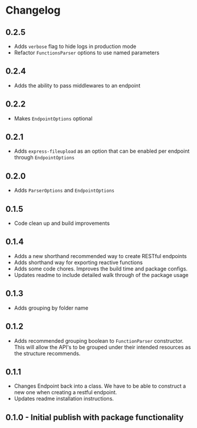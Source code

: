 # Changelog

## 0.2.5

- Adds `verbose` flag to hide logs in production mode
- Refactor `FunctionsParser` options to use named parameters

## 0.2.4

- Adds the ability to pass middlewares to an endpoint

## 0.2.2

- Makes `EndpointOptions` optional

## 0.2.1

- Adds `express-fileupload` as an option that can be enabled per endpoint through `EndpointOptions`

## 0.2.0

- Adds `ParserOptions` and `EndpointOptions`

## 0.1.5

- Code clean up and build improvements

## 0.1.4

- Adds a new shorthand recommended way to create RESTful endpoints
- Adds shorthand way for exporting reactive functions
- Adds some code chores. Improves the build time and package configs.
- Updates readme to include detailed walk through of the package usage

## 0.1.3

- Adds grouping by folder name

## 0.1.2

- Adds recommended grouping boolean to `FunctionParser` constructor. This will allow the API's to be grouped under their intended resources as the structure recommends.

## 0.1.1

- Changes Endpoint back into a class. We have to be able to construct a new one when creating a restful endpoint.
- Updates readme installation instructions.

## 0.1.0 - Initial publish with package functionality

